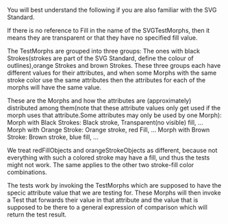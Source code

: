 You will best understand the following if you are also familiar with the SVG Standard.

If there is no reference to Fill in the name of the SVGTestMorphs, then it means they are transparent or that they have no specified fill value. 

The TestMorphs are grouped into three groups: The ones with black Strokes(strokes are part of the SVG Standard, define the colour of outlines),orange Strokes and brown Strokes. These three groups each have different values for their attributes, and when some Morphs with the same stroke color use the same attributes then the attributes for each of the morphs will have the same value. 

These are the Morphs and how the attributes are (approximately) distributed among them(note that these attribute values only get used if the morph uses that attribute.Some attributes may only be used by one Morph):
Morph with Black Strokes: Black stroke, Transparent(no visible) fill, ...
Morph with Orange Stroke: Orange stroke, red Fill, ...
Morph with Brown Stroke: Brown stroke, blue fill, ...

We treat redFillObjects and orangeStrokeObjects as different, because not everything with such a colored stroke may have a fill, und thus the tests might not work. The same applies to the other two stroke-fill color combinations.

The tests work by invoking the TestMorphs which are supposed to have the specic attribute value that we are testing for. These Morphs will then invoke a Test that forwards their value in that attribute and the value that is supposed to be there to a general expression of comparison which will return the test result.

